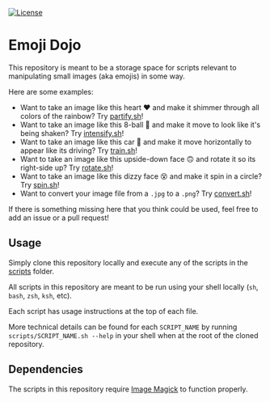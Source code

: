 <!-- Badges -->
[![License](https://img.shields.io/github/license/iansantagata/jamms?label=License&color=yellow)](LICENSE)

# Emoji Dojo

This repository is meant to be a storage space for scripts relevant to manipulating small images (aka emojis) in some way.

Here are some examples:

- Want to take an image like this heart ❤️ and make it shimmer through all colors of the rainbow?  Try [partify.sh](scripts/partify.sh)!
- Want to take an image like this 8-ball 🎱 and make it move to look like it's being shaken?  Try [intensify.sh](scripts/intensify.sh)!
- Want to take an image like this car 🚗 and make it move horizontally to appear like its driving?  Try [train.sh](scripts/train.sh)!
- Want to take an image like this upside-down face 🙃 and rotate it so its right-side up?  Try [rotate.sh](scripts/rotate.sh)!
- Want to take an image like this dizzy face 😵 and make it spin in a circle?  Try [spin.sh](scripts/spin.sh)!
- Want to convert your image file from a `.jpg` to a `.png`?  Try [convert.sh](scripts/convert.sh)!

If there is something missing here that you think could be used, feel free to add an issue or a pull request!

## Usage

Simply clone this repository locally and execute any of the scripts in the [scripts](scripts/) folder.

All scripts in this repository are meant to be run using your shell locally (`sh`, `bash`, `zsh`, `ksh`, etc).

Each script has usage instructions at the top of each file.

More technical details can be found for each `SCRIPT_NAME` by running `scripts/SCRIPT_NAME.sh --help` in your shell when at the root of the cloned repository.

## Dependencies

The scripts in this repository require [Image Magick](https://imagemagick.org/) to function properly.
